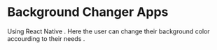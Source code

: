 # Background Changer Apps
 Using React Native . Here the user can change their background color accourding to their needs . 
